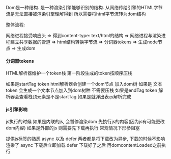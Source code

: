 Dom是一种结构.
是一种渲染引擎能够识别的结构.
从网络传给引擎的HTML字节流是无法直接被渲染引擎理解得到 所以需要将html字节流转为dom结构

整体流程: 

网络进程接受响应头 => 得到content-type: text/html的结构 => 
网络进程与渲染进程建立共享数据的管道 => html结构转换字节流
=> 分词器tokens => 生成node节点 => 生成dom


#### 分词器tokens
HTML解析器维护一个token栈
第一阶段生成的token按顺序压栈

如果是startTag token html解析器会创建一个dom节点 加入dom树
如果是 文本token 会生成一个文本节点加入到dom树种 不需要压栈
如果是endTag token 解析器会查看栈顶元素是不是startTag 如果是就弹出表示解析完成

#### js引擎影响
js执行的时候 如果是内联的js, 会暂停渲染dom 先执行js的内容(因为js有可能更改dom内容)
如果是外部的js 则需要先下载再执行 常规情况下形参阻塞

提供js标签的熟悉 async 以及 defer  两者都是将下载改为异步, 下载的时候不影响渲染了
async 下载后立即加载
defer 下载好了之后 再domcontentLoaded之前执行